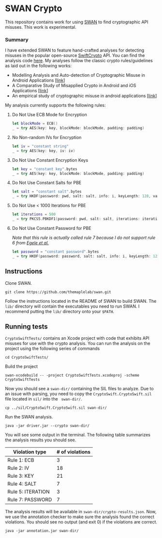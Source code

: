 # SWAN Crypto

This repository contains work for using [SWAN](https://github.com/themaplelab/swan) to find cryptographic API misuses. This work is experimental.

### Summary

I have extended SWAN to feature hand-crafted analyses for detecting misuses in the popular open-source [SwiftCrypto](https://github.com/krzyzanowskim/CryptoSwift) API. You can find the analysis code [here](https://github.com/themaplelab/swan/blob/crypto/jvm/ca.ualberta.maple.swan.spds/src/scala/ca/ualberta/maple/swan/spds/analysis/crypto/CryptoAnalysis.scala). My analyses follow the classic crypto rules/guidelines as laid out in the following works:

- Modelling Analysis and Auto-detection of Cryptographic Misuse in Android Applications [[link](https://ieeexplore.ieee.org/document/6945307)]
- A Comparative Study of Misapplied Crypto in Android and iOS Applications [[link](https://www.semanticscholar.org/paper/A-Comparative-Study-of-Misapplied-Crypto-in-Android-Feichtner/d3c48ad2e7e67521f5847f596ab8b3ca37f6b5a4)]
- An empirical study of cryptographic misuse in android applications [[link](https://dl.acm.org/doi/10.1145/2508859.2516693)]

My analysis currently supports the following rules:

1. Do Not Use ECB Mode for Encryption

   ```swift
   let blockMode = ECB()
   _ = try AES(key: key, blockMode: blockMode, padding: padding)
   ```

2. No Non-random IVs for Encryption

   ```swift
   let iv = "constant string"
   _ = try AES(key: key, iv: iv)
   ```

3. Do Not Use Constant Encryption Keys

   ```swift
   let key = "constant key".bytes
   _ = try AES(key: key, blockMode: blockMode, padding: padding)
   ```

4. Do Not Use Constant Salts for PBE

   ```swift
   let salt = "constant salt".bytes
   _ = try HKDF(password: pwd, salt: salt, info: i, keyLength: 128, variant: .sha2(.sha256))
   ```

5. Do Not Use < 1000 Iterations for PBE

   ```swift
   let iterations = 500
   _ = try PKCS5.PBKDF1(password: pwd, salt: salt, iterations: iterations, keyLength: 128)
   ```

6. Do Not Use Constant Password for PBE
   
   *Note that this rule is actually called rule 7 because I do not support rule 6 from [Egele et al.](https://dl.acm.org/doi/10.1145/2508859.2516693)*

   ```swift
   let password = "constant password".bytes
   _ = try HKDF(password: password, salt: salt, info: i, keyLength: 128, variant: .sha2(.sha256))
   ```

## Instructions

Clone SWAN.

```shell
git clone https://github.com/themaplelab/swan.git
```

Follow the instructions located in the README of SWAN to build SWAN. The `lib/` directory will contain the executables you need to run SWAN. I recommend putting the `lib/` directory onto your `$PATH`.

## Running tests

`CryptoSwiftTests/` contains an Xcode project with code that exhibits API misuses for use with the crypto analysis. You can run the analysis on the project using the following series of commands

```shell
cd CryptoSwiftTests/
```

Build the project

```shell
swan-xcodebuild -- -project CryptoSwiftTests.xcodeproj -scheme CryptoSwiftTests
```

Now you should see a `swan-dir/` containing the SIL files to analyze. Due to an issue with parsing, you need to copy  the `CryptoSwift.CryptoSwift.sil` file located in `sil/` into the ` swan-dir/`.

```shell
cp ../sil/CryptoSwift.CryptoSwift.sil swan-dir/
```

Run the SWAN analysis.

```
java -jar driver.jar --crypto swan-dir/
```

You will see some output in the terminal. The following table summarizes the analysis results you should see.

| Violation type    | # of violations |
| ----------------- | --------------- |
| Rule 1: ECB       | 3               |
| Rule 2: IV        | 18              |
| Rule 3: KEY       | 21              |
| Rule 4: SALT      | 7               |
| Rule 5: ITERATION | 3               |
| Rule 7: PASSWORD  | 7               |

The analysis results will be available in `swan-dir/crypto-results.json`. Now, we use the annotation checker to make sure the analysis found the correct violations. You should see no output (and exit 0) if the violations are correct.

```
java -jar annotation.jar swan-dir/
```
